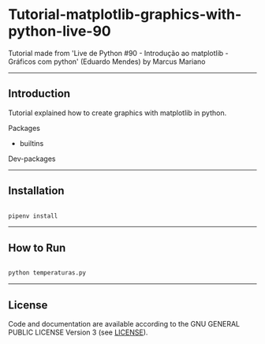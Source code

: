 # Tutorial-matplotlib-graphics-with-python-live-90
Tutorial made from 'Live de Python #90 - Introdução ao matplotlib - Gráficos com python' (Eduardo Mendes) by Marcus Mariano

---

## Introduction


Tutorial explained how to create graphics with matplotlib in python.

Packages

- builtins


Dev-packages


---

## Installation

```sh

pipenv install

```

---

## How to Run

```sh

python temperaturas.py

```
---

## License

Code and documentation are available according to the GNU GENERAL PUBLIC LICENSE Version 3 (see [LICENSE](https://www.gnu.org/licenses/gpl.html)).

